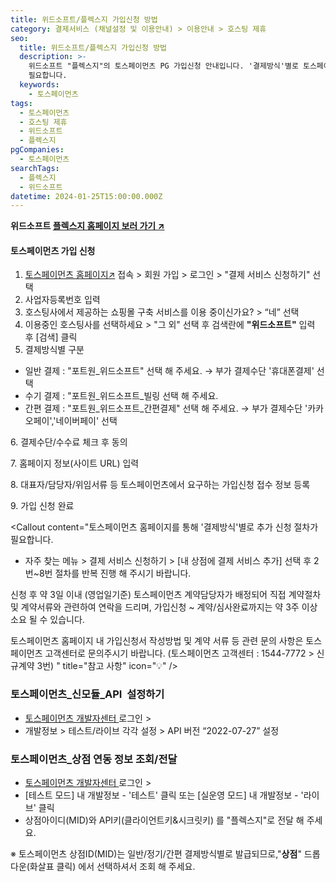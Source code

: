 ```yaml
---
title: 위드소프트/플렉스지 가입신청 방법
category: 결제서비스 (채널설정 및 이용안내) > 이용안내 > 호스팅 제휴
seo:
  title: 위드소프트/플렉스지 가입신청 방법
  description: >-
    위드소프트 "플렉스지"의 토스페이먼츠 PG 가입신청 안내입니다. '결제방식'별로 토스페이먼츠 홈페이지를 통해 추가 신청 절차가
    필요합니다.
  keywords:
    - 토스페이먼츠
tags:
  - 토스페이먼츠
  - 호스팅 제휴
  - 위드소프트
  - 플렉스지
pgCompanies:
  - 토스페이먼츠
searchTags:
  - 플렉스지
  - 위드소프트
datetime: 2024-01-25T15:00:00.000Z
---
```


<Callout content="위드소프트 &quot;플렉스지&quot; 토스페이먼츠 PG 가입신청 방법을 알려드립니다." title="" />

**위드소프트 [플렉스지 홈페이지 보러 가기 ↗ ](https://flexgate.co.kr/)**

#### **토스페이먼츠 가입 신청**

1. [토스페이먼츠 홈페이지↗](https://app.tosspayments.com) 접속 > 회원 가입 > 로그인 > "결제 서비스 신청하기" 선택
2. 사업자등록번호 입력
3. 호스팅사에서 제공하는 쇼핑몰 구축 서비스를 이용 중이신가요? > “네” 선택
4. 이용중인 호스팅사를 선택하세요 > "그 외" 선택 후 검색란에 **"위드소프트"** 입력 후 \[검색] 클릭
5. 결제방식별 구분

- 일반 결제 : "포트원\_위드소프트" 선택 해 주세요. → 부가 결제수단 '휴대폰결제' 선택
- 수기 결제 : "포트원\_위드소프트\_빌링 선택 해 주세요.
- 간편 결제 : "포트원\_위드소프트\_간편결제" 선택 해 주세요. → 부가 결제수단 '카카오페이','네이버페이' 선택

6\. 결제수단/수수료 체크 후 동의

7\. 홈페이지 정보(사이트 URL) 입력

8\. 대표자/담당자/위임서류 등 토스페이먼츠에서 요구하는 가입신청 접수 정보 등록

9\. 가입 신청 완료

<Callout content="토스페이먼츠 홈페이지를 통해 '결제방식'별로 추가 신청 절차가 필요합니다.
- 자주 찾는 메뉴 > 결제 서비스 신청하기 > [내 상점에 결제 서비스 추가] 선택 후 2번~8번 절차를 반복 진행 해 주시기 바랍니다.

신청 후 약 3일 이내 (영업일기준) 토스페이먼츠 계약담당자가 배정되어 직접 계약절차 및 계약서류와 관련하여 연락을 드리며, 가입신청 ~ 계약/심사완료까지는 약 3주 이상 소요 될 수 있습니다.

토스페이먼츠 홈페이지 내 가입신청서 작성방법 및 계약 서류 등 관련 문의 사항은 토스페이먼츠 고객센터로 문의주시기 바랍니다.
(토스페이먼츠 고객센터 : 1544-7772 > 신규계약 3번)
" title="참고 사항" icon="💡" />

### **토스페이먼츠\_신모듈\_API  설정하기**

- [토스페이먼츠 개발자센터 ](https://developers.tosspayments.com/) 로그인 >
- 개발정보 > 테스트/라이브 각각 설정 > API 버전 “2022-07-27” 설정

### **토스페이먼츠\_상점 연동 정보 조회/전달**

- [토스페이먼츠 개발자센터 ](https://developers.tosspayments.com/) 로그인 >
- \[테스트 모드] 내 개발정보 - '테스트' 클릭 또는 \[실운영 모드] 내 개발정보 - '라이브' 클릭
- 상점아이디(MID)와 API키(클라이언트키&시크릿키) 를 "플렉스지"로 전달 해 주세요.

※ 토스페이먼츠 상점ID(MID)는 일반/정기/간편 결제방식별로 발급되므로,"**상점**" 드롭다운(화살표 클릭) 에서 선택하셔서 조회 해 주세요.

